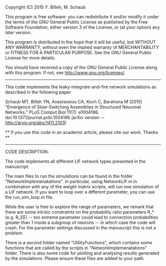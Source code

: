 Copyright (C) 2015 Y. Billeh, M. Schaub

This program is free software: you can redistribute it and/or modify it under 
the terms of the GNU General Public License as published by the Free Software 
Foundation, either version 3 of the License, or (at your option) any later 
version.

This program is distributed in the hope that it will be useful, but WITHOUT ANY
WARRANTY; without even the implied warranty of MERCHANTABILITY or FITNESS FOR A 
PARTICULAR PURPOSE. See the GNU General Public License for more details.

You should have received a copy of the GNU General Public License along with 
this program. If not, see http://www.gnu.org/licenses/.

--------------------------------------------------------------------------------
This code implements the leaky-integrate-and-fire network simulations as 
described in the following paper

Schaub MT, Billeh YN, Anastassiou CA, Koch C, Barahona M (2015) 
"Emergence of Slow-Switching Assemblies in Structured Neuronal Networks." 
PLoS Comput Biol 11(7): e1004196. doi:10.1371/journal.pcbi.1004196
(arXiv version -- http://arxiv.org/abs/1411.2103)


** If you use this code in an academic article, please cite our work. Thanks **

--------------------------------------------------------------------------------
CODE DESCRIPTION:

The code implements all different LIF network types presented in the manuscript.

The main files to run the simulations can be found in the folder 
"NetworkImplemenatations". In particular, using NetworkLIF.m in combination with 
any of the weight matrix scripts, will run one simulation of a LIF network.
If you want to loop over a different parameter, you can use the run_sim_loop.m
file.

While the user is free to explore the range of parameters, we remark that there 
are some intrisic constraints on the probability ratio parameters R_* (e.g. 
R_EE) -- too extreme parameter could lead to connection probabilities greater 
than 1 inside a subgroup of neurons -- in which case the code will crash. For 
the parameter settings discussed in the manuscript this is not a problem. 

There is a second folder named  "UtilityFunctions", which contains some 
functions that are called by the scripts in  "NetworkImplemenatations" folder. 
There is also some code for plotting and analysing results generated by the 
simulations. Please ensure these files are added to your path.
